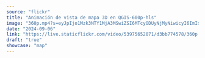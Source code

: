 ```yaml
---
source: "flickr"
title: "Animación de vista de mapa 3D en QGIS-600p-hls"
image: "360p.mp4?s=eyJpIjo1Mzk3NTY1MjA3MSwiZSI6MTcyODUyNjMyNiwicyI6ImIxZGQwMDU5N2E5ODUxYjRkNWI1ZjZlYmUzM2VjOWMwOTk0Y2ZkZWEiLCJ2IjoxfQ.mp4"
date: "2024-09-06"
link: "https://live.staticflickr.com/video/53975652071/d3bb774578/360p.mp4?s=eyJpIjo1Mzk3NTY1MjA3MSwiZSI6MTcyODUyNjMyNiwicyI6ImIxZGQwMDU5N2E5ODUxYjRkNWI1ZjZlYmUzM2VjOWMwOTk0Y2ZkZWEiLCJ2IjoxfQ"
draft: "true"
showcase: "map"
---
```


